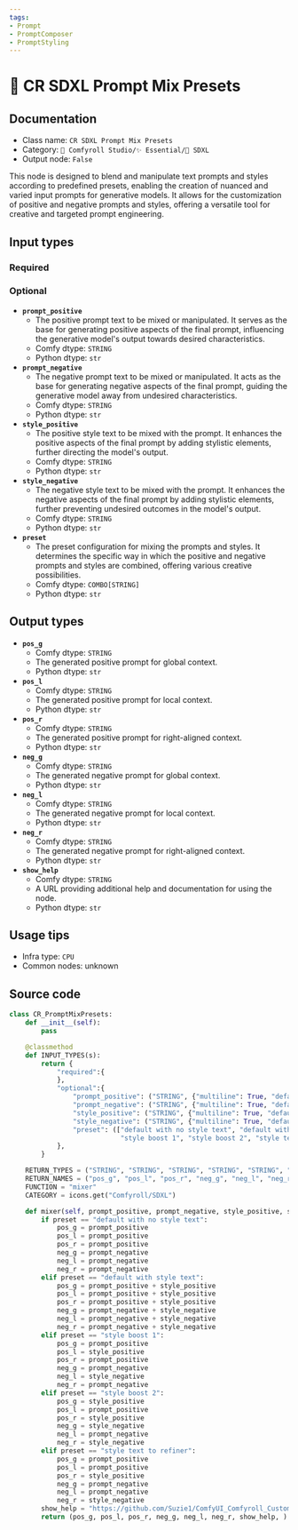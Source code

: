 ```yaml
---
tags:
- Prompt
- PromptComposer
- PromptStyling
---
```


# 🌟 CR SDXL Prompt Mix Presets
## Documentation
- Class name: `CR SDXL Prompt Mix Presets`
- Category: `🧩 Comfyroll Studio/✨ Essential/🌟 SDXL`
- Output node: `False`

This node is designed to blend and manipulate text prompts and styles according to predefined presets, enabling the creation of nuanced and varied input prompts for generative models. It allows for the customization of positive and negative prompts and styles, offering a versatile tool for creative and targeted prompt engineering.
## Input types
### Required
### Optional
- **`prompt_positive`**
    - The positive prompt text to be mixed or manipulated. It serves as the base for generating positive aspects of the final prompt, influencing the generative model's output towards desired characteristics.
    - Comfy dtype: `STRING`
    - Python dtype: `str`
- **`prompt_negative`**
    - The negative prompt text to be mixed or manipulated. It acts as the base for generating negative aspects of the final prompt, guiding the generative model away from undesired characteristics.
    - Comfy dtype: `STRING`
    - Python dtype: `str`
- **`style_positive`**
    - The positive style text to be mixed with the prompt. It enhances the positive aspects of the final prompt by adding stylistic elements, further directing the model's output.
    - Comfy dtype: `STRING`
    - Python dtype: `str`
- **`style_negative`**
    - The negative style text to be mixed with the prompt. It enhances the negative aspects of the final prompt by adding stylistic elements, further preventing undesired outcomes in the model's output.
    - Comfy dtype: `STRING`
    - Python dtype: `str`
- **`preset`**
    - The preset configuration for mixing the prompts and styles. It determines the specific way in which the positive and negative prompts and styles are combined, offering various creative possibilities.
    - Comfy dtype: `COMBO[STRING]`
    - Python dtype: `str`
## Output types
- **`pos_g`**
    - Comfy dtype: `STRING`
    - The generated positive prompt for global context.
    - Python dtype: `str`
- **`pos_l`**
    - Comfy dtype: `STRING`
    - The generated positive prompt for local context.
    - Python dtype: `str`
- **`pos_r`**
    - Comfy dtype: `STRING`
    - The generated positive prompt for right-aligned context.
    - Python dtype: `str`
- **`neg_g`**
    - Comfy dtype: `STRING`
    - The generated negative prompt for global context.
    - Python dtype: `str`
- **`neg_l`**
    - Comfy dtype: `STRING`
    - The generated negative prompt for local context.
    - Python dtype: `str`
- **`neg_r`**
    - Comfy dtype: `STRING`
    - The generated negative prompt for right-aligned context.
    - Python dtype: `str`
- **`show_help`**
    - Comfy dtype: `STRING`
    - A URL providing additional help and documentation for using the node.
    - Python dtype: `str`
## Usage tips
- Infra type: `CPU`
- Common nodes: unknown


## Source code
```python
class CR_PromptMixPresets:
    def __init__(self):
        pass

    @classmethod        
    def INPUT_TYPES(s):
        return {
            "required":{
            },
            "optional":{
                "prompt_positive": ("STRING", {"multiline": True, "default": "prompt_pos"}),
                "prompt_negative": ("STRING", {"multiline": True, "default": "prompt_neg"}),
                "style_positive": ("STRING", {"multiline": True, "default": "style_pos"}),
                "style_negative": ("STRING", {"multiline": True, "default": "style_neg"}),
                "preset": (["default with no style text", "default with style text",
                            "style boost 1", "style boost 2", "style text to refiner"],),
            },
        }

    RETURN_TYPES = ("STRING", "STRING", "STRING", "STRING", "STRING", "STRING", "STRING", )
    RETURN_NAMES = ("pos_g", "pos_l", "pos_r", "neg_g", "neg_l", "neg_r", "show_help", )
    FUNCTION = "mixer"
    CATEGORY = icons.get("Comfyroll/SDXL")

    def mixer(self, prompt_positive, prompt_negative, style_positive, style_negative, preset):
        if preset == "default with no style text":
            pos_g = prompt_positive
            pos_l = prompt_positive
            pos_r = prompt_positive
            neg_g = prompt_negative
            neg_l = prompt_negative
            neg_r = prompt_negative
        elif preset == "default with style text":
            pos_g = prompt_positive + style_positive
            pos_l = prompt_positive + style_positive
            pos_r = prompt_positive + style_positive
            neg_g = prompt_negative + style_negative
            neg_l = prompt_negative + style_negative
            neg_r = prompt_negative + style_negative
        elif preset == "style boost 1":
            pos_g = prompt_positive
            pos_l = style_positive
            pos_r = prompt_positive
            neg_g = prompt_negative
            neg_l = style_negative
            neg_r = prompt_negative
        elif preset == "style boost 2":
            pos_g = style_positive
            pos_l = prompt_positive
            pos_r = style_positive
            neg_g = style_negative
            neg_l = prompt_negative
            neg_r = style_negative
        elif preset == "style text to refiner":
            pos_g = prompt_positive
            pos_l = prompt_positive
            pos_r = style_positive
            neg_g = prompt_negative
            neg_l = prompt_negative
            neg_r = style_negative
        show_help = "https://github.com/Suzie1/ComfyUI_Comfyroll_CustomNodes/wiki/SDXL-Nodes#cr-sdxl-prompt-mix-presets"            
        return (pos_g, pos_l, pos_r, neg_g, neg_l, neg_r, show_help, )

```
